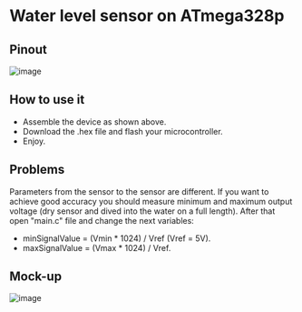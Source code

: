 # Water level sensor on ATmega328p

## Pinout
![image](https://github.com/calmey-dev/water_sensor_atmega328p/assets/57754989/2a632bef-d81e-45e4-92df-e2860e64e795)

## How to use it
- Assemble the device as shown above.
- Download the .hex file and flash your microcontroller.
- Enjoy.

## Problems
Parameters from the sensor to the sensor are different. If you want to achieve good accuracy you should measure minimum and maximum output voltage (dry sensor and dived into the water on a full length). After that open "main.c" file and change the next variables:
- minSignalValue = (Vmin * 1024) / Vref (Vref = 5V).
- maxSignalValue = (Vmax * 1024) / Vref.

## Mock-up
![image](https://github.com/calmey-dev/water_sensor_atmega328p/assets/57754989/a16406c4-1463-4238-842b-a7547fee3f84)

